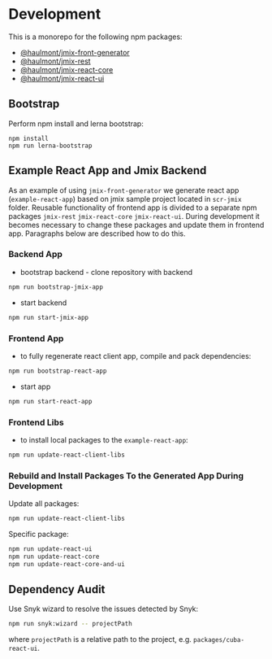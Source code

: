 # Development

This is a monorepo for the following npm packages:

* [@haulmont/jmix-front-generator](/packages/jmix-front-generator)
* [@haulmont/jmix-rest](/packages/jmix-rest)
* [@haulmont/jmix-react-core](/packages/jmix-react-core)
* [@haulmont/jmix-react-ui](/packages/jmix-react-ui)


## Bootstrap

Perform npm install and lerna bootstrap:

```
npm install
npm run lerna-bootstrap
```

## Example React App and Jmix Backend

As an example of using `jmix-front-generator` we generate react app (`example-react-app`) based on jmix sample project 
located in `scr-jmix` folder. Reusable functionality of frontend app is divided to a separate 
npm packages `jmix-rest` `jmix-react-core` `jmix-react-ui`.
During development it becomes necessary to change these packages and update them in frontend app. 
Paragraphs below are described how to do this.


### Backend App

* bootstrap backend - clone repository with backend
```bash
npm run bootstrap-jmix-app
```

* start backend
```bash
npm run start-jmix-app
```

### Frontend App

* to fully regenerate react client app, compile and pack dependencies:
```bash
npm run bootstrap-react-app
```

* start app
```bash
npm run start-react-app
```

### Frontend Libs

* to install local packages to the `example-react-app`:
```bash
npm run update-react-client-libs
```

### Rebuild and Install Packages To the Generated App During Development

Update all packages:

```bash
npm run update-react-client-libs
```

Specific package:

```bash
npm run update-react-ui
npm run update-react-core
npm run update-react-core-and-ui
```


## Dependency Audit

Use Snyk wizard to resolve the issues detected by Snyk:

```bash
npm run snyk:wizard -- projectPath
```

where `projectPath` is a relative path to the project, e.g. `packages/cuba-react-ui`.
